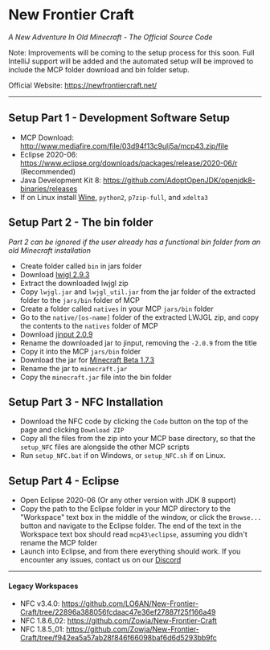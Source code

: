# New Frontier Craft #
_A New Adventure In Old Minecraft - The Official Source Code_

Note: Improvements will be coming to the setup process for this soon. Full IntelliJ support will be added and the automated setup will be improved to include the MCP folder download and bin folder setup. 

Official Website: https://newfrontiercraft.net/

---

## Setup Part 1 - Development Software Setup ##
- MCP Download: http://www.mediafire.com/file/03d94f13c9ulj5a/mcp43.zip/file
- Eclipse 2020-06: https://www.eclipse.org/downloads/packages/release/2020-06/r (Recommended)
- Java Development Kit 8: https://github.com/AdoptOpenJDK/openjdk8-binaries/releases
- If on Linux install [Wine](https://wiki.winehq.org/Download), `python2`, `p7zip-full`, and `xdelta3`


## Setup Part 2 - The bin folder ##
_Part 2 can be ignored if the user already has a functional bin folder from an old Minecraft installation_
- Create folder called `bin` in jars folder
- Download [lwjgl 2.9.3](https://sourceforge.net/projects/java-game-lib/files/Official%20Releases/LWJGL%202.9.3/lwjgl-2.9.3.zip/download)
- Extract the downloaded lwjgl zip
- Copy `lwjgl.jar` and `lwjgl_util.jar` from the jar folder of the extracted folder to the `jars/bin` folder of MCP
- Create a folder called `natives` in your MCP `jars/bin` folder
- Go to the `native/[os-name]` folder of the extracted LWJGL zip, and copy the contents to the `natives` folder of MCP
- Download [jinput 2.0.9](https://repo1.maven.org/maven2/net/java/jinput/jinput/2.0.9/jinput-2.0.9.jar)
- Rename the downloaded jar to jinput, removing the `-2.0.9` from the title
- Copy it into the MCP `jars/bin` folder 
- Download the jar for [Minecraft Beta 1.7.3](https://launcher.mojang.com/v1/objects/43db9b498cb67058d2e12d394e6507722e71bb45/client.jar)
- Rename the jar to `minecraft.jar`
- Copy the `minecraft.jar` file into the bin folder

## Setup Part 3 - NFC Installation ##
- Download the NFC code by clicking the `Code` button on the top of the page and clicking `Download ZIP`
- Copy all the files from the zip into your MCP base directory, so that the `setup_NFC` files are alongside the other MCP scripts
- Run `setup_NFC.bat` if on Windows, or `setup_NFC.sh` if on Linux.

## Setup Part 4 - Eclipse ##
- Open Eclipse 2020-06 (Or any other version with JDK 8 support)
- Copy the path to the Eclipse folder in your MCP directory to the "Workspace" text box in the middle of the window, or click the `Browse...` button and navigate to the Eclipse folder. The end of the text in the Workspace text box should read `mcp43\eclipse`, assuming you didn't rename the MCP folder
- Launch into Eclipse, and from there everything should work. If you encounter any issues, contact us on our [Discord](https://discord.gg/jnzgdTV)

---

#### Legacy Workspaces ####
- NFC v3.4.0: https://github.com/LO6AN/New-Frontier-Craft/tree/22896a388056fcdaac47e36ef27887f25f166a49
- NFC 1.8.6_02: https://github.com/Zowja/New-Frontier-Craft
- NFC 1.8.5_01: https://github.com/Zowja/New-Frontier-Craft/tree/f942ea5a57ab28f846f66098baf6d6d5293bb9fc
